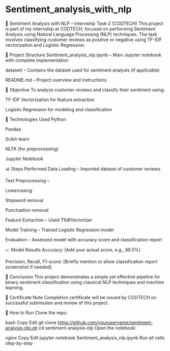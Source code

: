 # Sentiment_analysis_with_nlp
📌 Sentiment Analysis with NLP – Internship Task-2 (CODTECH)
This project is part of my internship at CODTECH, focused on performing Sentiment Analysis using Natural Language Processing (NLP) techniques. The task involves classifying customer reviews as positive or negative using TF-IDF vectorization and Logistic Regression.

📂 Project Structure
Sentiment_analysis_nlp.ipynb – Main Jupyter notebook with complete implementation

dataset/ – Contains the dataset used for sentiment analysis (if applicable)

README.md – Project overview and instructions

🚀 Objective
To analyze customer reviews and classify their sentiment using:

TF-IDF Vectorization for feature extraction

Logistic Regression for modeling and classification

🔧 Technologies Used
Python

Pandas

Scikit-learn

NLTK (for preprocessing)

Jupyter Notebook

📊 Steps Performed
Data Loading – Imported dataset of customer reviews

Text Preprocessing –

Lowercasing

Stopword removal

Punctuation removal

Feature Extraction – Used TfidfVectorizer

Model Training – Trained Logistic Regression model

Evaluation – Assessed model with accuracy score and classification report

📈 Model Results
Accuracy: [Add your actual score, e.g., 89.5%]

Precision, Recall, F1-score: [Briefly mention or show classification report screenshot if needed]

📝 Conclusion
This project demonstrates a simple yet effective pipeline for binary sentiment classification using classical NLP techniques and machine learning.

📜 Certificate Note
Completion certificate will be issued by CODTECH on successful submission and review of this project.

📎 How to Run
Clone the repo:

bash
Copy
Edit
git clone https://github.com/yourusername/sentiment-analysis-nlp.git
cd sentiment-analysis-nlp
Open the notebook:

nginx
Copy
Edit
jupyter notebook Sentiment_analysis_nlp.ipynb
Run all cells step-by-step
